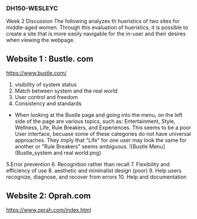 ### DH150-WESLEYC
Week 2 Discussion
The following analyzes th hueristics of two sites for middle-aged women. 
Through this evaluation of hueristics, it is possible to create a site that is more easily navigable for the in-user and their desires when viewing the webpage. 

## Website 1 : Bustle. com
https://www.bustle.com/

1. visibility of system status
2. Match between system and the real world
3. User control and freedom
4. Consistency and standards
- When looking at the Bustle page and going into the menu, on the left side of the page are various topics, such as: Entertainment, Style, Wellness, Life, Rule Breakers, and Experiences. This seems to be a poor User interface, becuase some of these categories do not have universal approaches. They imply that "Life" for one user may look the same for another or "Rule Breakers" seems ambiguous. 
![Bustle Menu](Bustle_system and real world.png)

5.Error prevention
6. Recognition rather than recall
7. Flexibility and efficiency of use
8. aesthetic and minimalist design (poor)
9. Help users recognize, diagnose, and recover from errors
10. Help and documentation
## Website 2: Oprah.com
https://www.oprah.com/index.html
